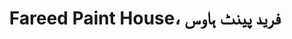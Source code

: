 ---
title: "Fareed Paint House، فرید پینٹ ہاوس"
url: /karachi/fareed-paint-house-fryd-pyntt-hws/
shop: paint
---